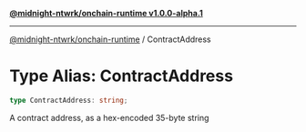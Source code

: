 [**@midnight-ntwrk/onchain-runtime v1.0.0-alpha.1**](../README.md)

***

[@midnight-ntwrk/onchain-runtime](../globals.md) / ContractAddress

# Type Alias: ContractAddress

```ts
type ContractAddress: string;
```

A contract address, as a hex-encoded 35-byte string
